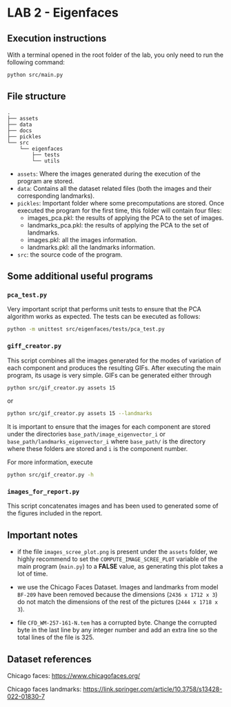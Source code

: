 # LAB 2 - Eigenfaces

## Execution instructions

With a terminal opened in the root folder of the lab, you only need to run the following command:

```bash
python src/main.py
```

## File structure

```
.
├── assets
├── data
├── docs
├── pickles
└── src
    └── eigenfaces
        ├── tests
        └── utils
```

- `assets`: Where the images generated during the execution of the program are stored.
- `data`: Contains all the dataset related files (both the images and their corresponding landmarks).
- `pickles`: Important folder where some precomputations are stored. Once executed the program for the first time, this folder will contain four files:
  - images_pca.pkl: the results of applying the PCA to the set of images.
  - landmarks_pca.pkl: the results of applying the PCA to the set of landmarks.
  - images.pkl: all the images information.
  - landmarks.pkl: all the landmarks information.
- `src`: the source code of the program.

## Some additional useful programs

### `pca_test.py`
Very important script that performs unit tests to ensure that the PCA algorithm works as expected. The tests can be executed as follows:
```bash
python -m unittest src/eigenfaces/tests/pca_test.py
```


### `giff_creator.py`
This script combines all the images generated for the modes of variation of each component and produces the resulting GIFs. After executing the main program, its usage is very simple. GIFs can be generated either through

```bash
python src/gif_creator.py assets 15
```

or

```bash
python src/gif_creator.py assets 15 --landmarks
```
It is important to ensure that the images for each component are stored under the directories `base_path/image_eigenvector_i` or `base_path/landmarks_eigenvector_i` where `base_path/` is the directory where these folders are stored and  `i` is the component number.

For more information, execute
```bash
python src/gif_creator.py -h
```
### `images_for_report.py`
This script concatenates images and has been used to generated some of the figures included in the report.

## Important notes
- if the file `images_scree_plot.png` is present under the `assets` folder, we highly recommend to set the `COMPUTE_IMAGE_SCREE_PLOT` variable of the main program (`main.py`) to a **FALSE** value, as generating this plot takes a lot of time.

- we use the Chicago Faces Dataset. Images and landmarks from model `BF-209` have been removed because the dimensions (`2436 x 1712 x 3`) do not match the dimensions of the rest of the pictures (`2444 x 1718 x 3`).

- file `CFD_WM-257-161-N.tem` has a corrupted byte. Change the corrupted byte in the last line by any integer number and add an extra line so the total lines of the file is 325.


## Dataset references

Chicago faces: https://www.chicagofaces.org/

Chicago faces landmarks: https://link.springer.com/article/10.3758/s13428-022-01830-7
